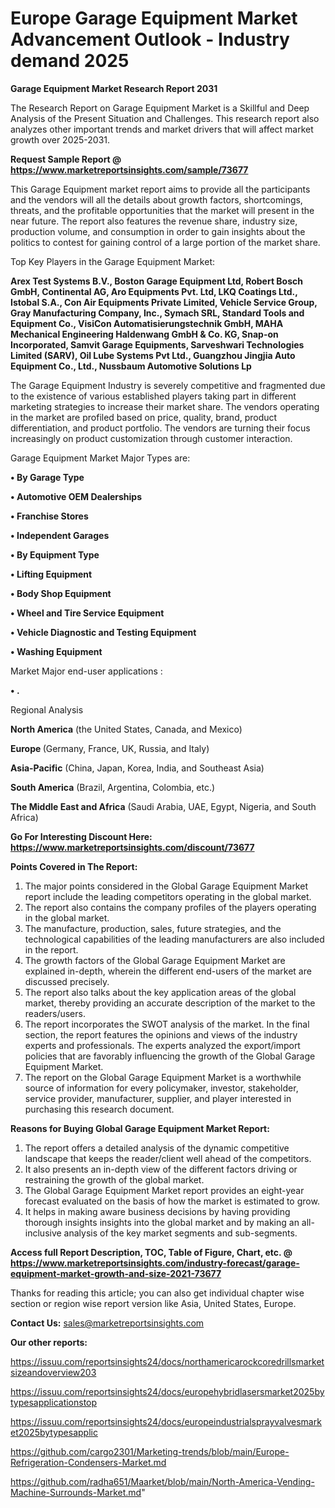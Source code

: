  # Europe Garage Equipment Market Advancement Outlook - Industry demand 2025

<strong>Garage Equipment Market Research Report 2031</strong>

The Research Report on Garage Equipment Market is a Skillful and Deep Analysis of the Present Situation and Challenges. This research report also analyzes other important trends and market drivers that will affect market growth over 2025-2031.

<strong>Request Sample Report @ <a href=https://www.marketreportsinsights.com/sample/73677>https://www.marketreportsinsights.com/sample/73677</a></strong>

This Garage Equipment market report aims to provide all the participants and the vendors will all the details about growth factors, shortcomings, threats, and the profitable opportunities that the market will present in the near future. The report also features the revenue share, industry size, production volume, and consumption in order to gain insights about the politics to contest for gaining control of a large portion of the market share.

Top Key Players in the Garage Equipment Market:

<strong>Arex Test Systems B.V., Boston Garage Equipment Ltd, Robert Bosch GmbH, Continental AG, Aro Equipments Pvt. Ltd, LKQ Coatings Ltd., Istobal S.A., Con Air Equipments Private Limited, Vehicle Service Group, Gray Manufacturing Company, Inc., Symach SRL, Standard Tools and Equipment Co., VisiCon Automatisierungstechnik GmbH, MAHA Mechanical Engineering Haldenwang GmbH & Co. KG, Snap-on Incorporated, Samvit Garage Equipments, Sarveshwari Technologies Limited (SARV), Oil Lube Systems Pvt Ltd., Guangzhou Jingjia Auto Equipment Co., Ltd., Nussbaum Automotive Solutions Lp</strong>

The Garage Equipment Industry is severely competitive and fragmented due to the existence of various established players taking part in different marketing strategies to increase their market share. The vendors operating in the market are profiled based on price, quality, brand, product differentiation, and product portfolio. The vendors are turning their focus increasingly on product customization through customer interaction.

Garage Equipment Market Major Types are:

<strong>• By Garage Type

• Automotive OEM Dealerships

• Franchise Stores

• Independent Garages

• By Equipment Type

• Lifting Equipment

• Body Shop Equipment

• Wheel and Tire Service Equipment

• Vehicle Diagnostic and Testing Equipment

• Washing Equipment</strong>

Market Major end-user applications :

<strong>• .</strong>

Regional Analysis

</u><strong><b>North America</b></strong> (the United States, Canada, and Mexico)

<strong><b>Europe </b></strong>(Germany, France, UK, Russia, and Italy)

<strong><b>Asia-Pacific</b></strong> (China, Japan, Korea, India, and Southeast Asia)

<strong><b>South America</b></strong> (Brazil, Argentina, Colombia, etc.)

<strong><b>The Middle East and Africa</b></strong> (Saudi Arabia, UAE, Egypt, Nigeria, and South Africa)

<strong>Go For Interesting Discount Here: <a href=https://www.marketreportsinsights.com/discount/73677>https://www.marketreportsinsights.com/discount/73677</a></strong>

<strong>Points Covered in The Report:</strong>
<ol>
  <li>The major points considered in the Global Garage Equipment Market report include the leading competitors operating in the global market.</li>
  <li>The report also contains the company profiles of the players operating in the global market.</li>
  <li>The manufacture, production, sales, future strategies, and the technological capabilities of the leading manufacturers are also included in the report.</li>
  <li>The growth factors of the Global Garage Equipment Market are explained in-depth, wherein the different end-users of the market are discussed precisely.</li>
  <li>The report also talks about the key application areas of the global market, thereby providing an accurate description of the market to the readers/users.</li>
  <li>The report incorporates the SWOT analysis of the market. In the final section, the report features the opinions and views of the industry experts and professionals. The experts analyzed the export/import policies that are favorably influencing the growth of the Global Garage Equipment Market.</li>
  <li>The report on the Global Garage Equipment Market is a worthwhile source of information for every policymaker, investor, stakeholder, service provider, manufacturer, supplier, and player interested in purchasing this research document.</li>
</ol>
<strong>Reasons for Buying Global Garage Equipment Market Report:</strong>

<ol>
  <li>The report offers a detailed analysis of the dynamic competitive landscape that keeps the reader/client well ahead of the competitors.</li>
  <li>It also presents an in-depth view of the different factors driving or restraining the growth of the global market.</li>
  <li>The Global Garage Equipment Market report provides an eight-year forecast evaluated on the basis of how the market is estimated to grow.</li>
  <li>It helps in making aware business decisions by having providing thorough insights insights into the global market and by making an all-inclusive analysis of the key market segments and sub-segments.</li>
</ol>
<strong>Access full Report Description, TOC, Table of Figure, Chart, etc. @ <a href=https://www.marketreportsinsights.com/industry-forecast/garage-equipment-market-growth-and-size-2021-73677>https://www.marketreportsinsights.com/industry-forecast/garage-equipment-market-growth-and-size-2021-73677</a></strong>


Thanks for reading this article; you can also get individual chapter wise section or region wise report version like Asia, United States, Europe.

<strong>Contact Us:</strong>
sales@marketreportsinsights.com

<strong>Our other reports:</strong>

<a href=https://issuu.com/reportsinsights24/docs/northamericarockcoredrillsmarketsizeandoverview203>https://issuu.com/reportsinsights24/docs/northamericarockcoredrillsmarketsizeandoverview203</a>

<a href=https://issuu.com/reportsinsights24/docs/europehybridlasersmarket2025bytypesapplicationstop>https://issuu.com/reportsinsights24/docs/europehybridlasersmarket2025bytypesapplicationstop</a>

<a href=https://issuu.com/reportsinsights24/docs/europeindustrialsprayvalvesmarket2025bytypesapplic>https://issuu.com/reportsinsights24/docs/europeindustrialsprayvalvesmarket2025bytypesapplic</a>

<a href=https://github.com/cargo2301/Marketing-trends/blob/main/Europe-Refrigeration-Condensers-Market.md>https://github.com/cargo2301/Marketing-trends/blob/main/Europe-Refrigeration-Condensers-Market.md</a>

<a href=https://github.com/radha651/Maarket/blob/main/North-America-Vending-Machine-Surrounds-Market.md>https://github.com/radha651/Maarket/blob/main/North-America-Vending-Machine-Surrounds-Market.md</a>"

